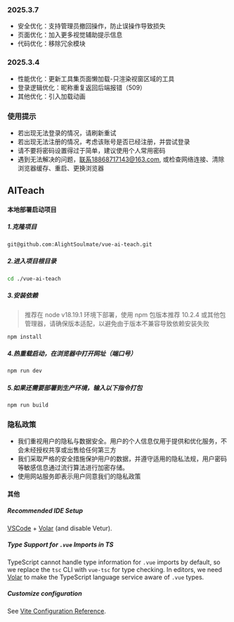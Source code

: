 ### 2025.3.7

- 安全优化：支持管理员撤回操作，防止误操作导致损失
- 页面优化：加入更多视觉辅助提示信息
- 代码优化：移除冗余模块

### 2025.3.4

- 性能优化：更新工具集页面懒加载-只渲染视窗区域的工具
- 登录逻辑优化：昵称重复返回后端报错（509）
- 其他优化：引入加载动画

### 使用提示

- 若出现无法登录的情况，请刷新重试
- 若出现无法注册的情况，考虑该账号是否已经注册，并尝试登录
- 请不要将密码设置得过于简单，建议使用个人常用密码
- 遇到无法解决的问题，联系18868717143@163.com, 或检查网络连接、清除浏览器缓存、重启、更换浏览器

## AITeach

#### 本地部署启动项目

##### 1.克隆项目

```bash
git@github.com:AlightSoulmate/vue-ai-teach.git
```

##### 2.进入项目根目录

```bash
cd ./vue-ai-teach
```

##### 3.安装依赖
> 推荐在 node v18.19.1 环境下部署，使用 npm 包版本推荐 10.2.4 或其他包管理器，请确保版本适配，以避免由于版本不兼容导致依赖安装失败
```sh
npm install
```

##### 4.热重载启动，在浏览器中打开网址（端口号）

```sh
npm run dev
```

##### 5.如果还需要部署到生产环境，输入以下指令打包

```sh
npm run build
```

### 隐私政策

- 我们重视用户的隐私与数据安全。用户的个人信息仅用于提供和优化服务，不会未经授权共享或出售给任何第三方
- 我们采取严格的安全措施保护用户的数据，并遵守适用的隐私法规，用户密码等敏感信息通过流行算法进行加密存储。
- 使用网站服务即表示用户同意我们的隐私政策

#### 其他

##### Recommended IDE Setup

[VSCode](https://code.visualstudio.com/) + [Volar](https://marketplace.visualstudio.com/items?itemName=Vue.volar) (and disable Vetur).

##### Type Support for `.vue` Imports in TS

TypeScript cannot handle type information for `.vue` imports by default, so we replace the `tsc` CLI with `vue-tsc` for type checking. In editors, we need [Volar](https://marketplace.visualstudio.com/items?itemName=Vue.volar) to make the TypeScript language service aware of `.vue` types.

##### Customize configuration

See [Vite Configuration Reference](https://vite.dev/config/).
